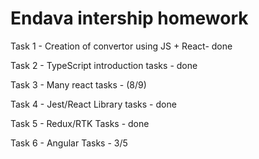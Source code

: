 # Endava intership homework

Task 1 - Creation of convertor using JS + React- done

Task 2 - TypeScript introduction tasks - done

Task 3 - Many react tasks - (8/9)

Task 4 - Jest/React Library tasks - done

Task 5 - Redux/RTK Tasks - done

Task 6 - Angular Tasks - 3/5


